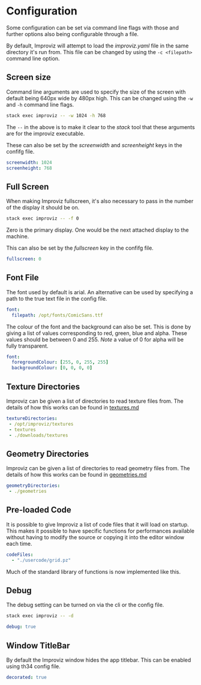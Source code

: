# Configuration

Some configuration can be set via command line flags with those and further options also being configurable through a file.

By default, Improviz will attempt to load the *improviz.yaml* file in the same directory it's run from. This file can be changed by using the `-c <filepath>` command line option.

## Screen size

Command line arguments are used to specify the size of the screen with default being 640px wide by 480px high. This can be changed using the `-w` and `-h` command line flags.

```bash
stack exec improviz -- -w 1024 -h 768
```

The `--` in the above is to make it clear to the *stack* tool that these arguments are for the improviz executable.

These can also be set by the *screenwidth* and *screenheight* keys in the confifg file.

```yaml
screenwidth: 1024
screenheight: 768
```

## Full Screen

When making Improviz fullscreen, it's also necessary to pass in the number of the display it should be on.

```bash
stack exec improviz -- -f 0
```

Zero is the primary display. One would be the next attached display to the machine.

This can also be set by the *fullscreen* key in the confifg file.

```yaml
fullscreen: 0
```

## Font File

The font used by default is arial. An alternative can be used by specifying a path to the true text file in the config file.

```yaml
font:
  filepath: /opt/fonts/ComicSans.ttf
```

The colour of the font and the background can also be set. This is done by giving a list of values corresponding to red, green, blue and alpha. These values should be between 0 and 255.
*Note* a value of 0 for alpha will be fully transparent.

```yaml
font:
  foregroundColour: [255, 0, 255, 255]
  backgroundColour: [0, 0, 0, 0]
```

## Texture Directories

Improviz can be given a list of directories to read texture files from. The details of how this works can be found in [textures.md](textures.md)

```yaml
textureDirectories:
 - /opt/improviz/textures
 - textures
 - ./downloads/textures
```

## Geometry Directories

Improviz can be given a list of directories to read geometry files from. The details of how this works can be found in [geometries.md](geometries.md)

```yaml
geometryDirectories:
 - ./geometries
```

## Pre-loaded Code

It is possible to give Improviz a list of code files that it will load on startup. This makes it possible to have specific functions for performances available without having to modify the source or copying it into the editor window each time.

```yaml
codeFiles:
  - "./usercode/grid.pz"
```

Much of the standard library of functions is now implemented like this.

## Debug

The debug setting can be turned on via the cli or the config file.

```bash
stack exec improviz -- -d
```

```yaml
debug: true
```

## Window TitleBar

By default the Improviz window hides the app titlebar. This can be enabled using th34 config file.

```yaml
decorated: true
```
